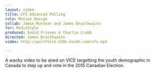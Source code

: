 ```yaml
---
layout: video
title: CFS Advanced Polling
role: Motion Design
collab: Jamie Muntean and James Braithwaite
for: MediaStyle
produced: Ewald Friesen & Charlie Crabb
directed: James Braithwaite
video: http://portfolio-230c.kxcdn.com/cfs.mp4

---
```

<p class="alignleft ">
A wacky video to be aired on VICE targetting the youth demographic in Canada to step up and vote in the 2015 Canadian Election.  
</p>